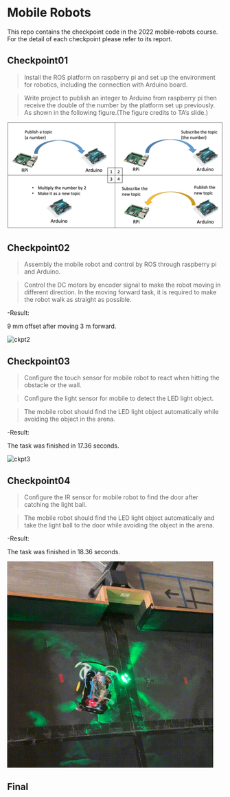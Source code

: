 # Mobile Robots

This repo contains the checkpoint code in the 2022 mobile-robots course.
For the detail of each checkpoint please refer to its report.

## Checkpoint01
>Install the ROS platform on raspberry pi and set up the environment for robotics,
including the connection with Arduino board.

>Write project to publish an integer to Arduino from raspberry pi then receive the
double of the number by the platform set up previously. As shown in the following
figure.(The figure credits to TA’s slide.)

<img src="img/checkpoint_1.png" alt = "ckpt1" title = "ckpt1">

## Checkpoint02
>Assembly the mobile robot and control by ROS through raspberry pi and
Arduino.

>Control the DC motors by encoder signal to make the robot moving in different
direction. In the moving forward task, it is required to make the robot walk as
straight as possible.

-Result:

9 mm offset after moving 3 m forward.

<img src="img/checkpoint_2.gif" alt = "ckpt2" title = "ckpt2">


## Checkpoint03
>Configure the touch sensor for mobile robot to react when hitting the obstacle
or the wall.

>Configure the light sensor for mobile to detect the LED light object.

>The mobile robot should find the LED light object automatically while
avoiding the object in the arena.

-Result:

The task was finished in 17.36 seconds.

<img src="img/checkpoint_3.gif" alt = "ckpt3" title = "ckpt3">

## Checkpoint04
>Configure the IR sensor for mobile robot to find the door after catching the
light ball.

>The mobile robot should find the LED light object automatically and take the
light ball to the door while avoiding the object in the arena.

-Result:

The task was finished in 18.36 seconds.

<img src="img/checkpoint_4.gif" alt = "ckpt4" title = "ckpt4">

## Final




